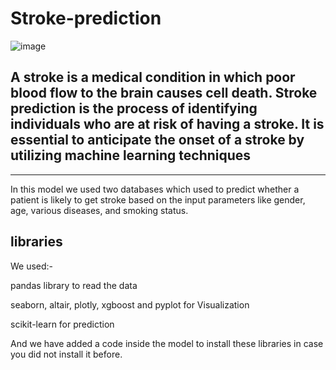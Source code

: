 # Stroke-prediction

![image](https://github.com/osama-alani/Stroke-prediction/assets/133378136/902e8de9-8132-496a-a603-1e8f6af1b112)

## A stroke is a medical condition in which poor blood flow to the brain causes cell death. Stroke prediction is the process of identifying individuals who are at risk of having a stroke. It is essential to anticipate the onset of a stroke by utilizing machine learning techniques
---------------------
In this model we used two databases which  used to predict whether a patient is likely to get stroke based on the input parameters like gender, age, various diseases, and smoking status.


## libraries

We used:-

pandas library to read the data

seaborn, altair, plotly, xgboost and pyplot for Visualization

scikit-learn for prediction

And we have added a code inside the model to install these libraries in case you did not install it before.




